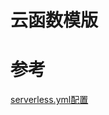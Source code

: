 # 云函数模版

# 参考
[serverless.yml配置](https://github.com/serverless-components/tencent-multi-scf/blob/master/docs/configure.md)
